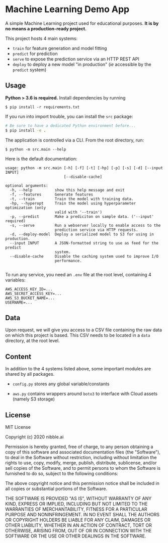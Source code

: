 # Machine Learning Demo App

A simple Machine Learning project used for educational purposes. **It is by no means a production-ready project.**

This project hosts 4 main systems:
 
- `train` for feature generation and model fitting
- `predict` for prediction
- `serve` to expose the prediction service via an HTTP REST API
- `deploy` to deploy a new model "in production" (_ie_ accessible by the `predict` system)


## Usage

**Python > 3.6 is required.** Install dependencies by running

```
$ pip install -r requirements.txt
```

If you run into import trouble, you can install the `src` package:

```bash
# Be sure to have a dedicated Python environment before...
$ pip install -e .
```

The application is controlled via a CLI. From the root directory, run:

```
$ python -m src.main --help
```

Here is the default documentation:

```
usage: python -m src.main [-h] [-f] [-t] [-hp] [-p] [-s] [-d] [--input INPUT]
                          [--disable-cache]

optional arguments:
  -h, --help          show this help message and exit
  -f, --features      Generate features
  -t, --train         Train the model with training data.
  -hp, --hyperopt     Train the model using hyperparameter optimization (only
                      valid with '--train')
  -p, --predict       Make a prediciton on sample data. ('--input' required)
  -s, --serve         Run a webserver locally to enable access to the
                      prediction service via HTTP requests.
  -d, --deploy-model  Deploy a serialized model to S3 for using in production.
  --input INPUT       A JSON-formatted string to use as feed for the predict
                      system.
  --disable-cache     Disable the caching system used to improve I/O
                      performance.


```

To run any service, you need an `.env` file at the root level, containing 4 variables:

```
AWS_ACCESS_KEY_ID=...
AWS_SECRET_ACCESS_KEY=...
AWS_S3_BUCKET_NAME=...
USERNAME=...
```


## Data

Upon request, we will give you access to a CSV file containing the raw data on which this project is based. This CSV needs to be located in a `data` directory, at the root level.


## Content

In addition to the 4 systems listed above, some important modules are shared by all packages.

* `config.py` stores any global variable/constants 

* `aws.py` contains wrappers around `boto3` to interface with Cloud assets (namely S3 storage)


## License

MIT License

Copyright (c) 2020 nibble.ai

Permission is hereby granted, free of charge, to any person obtaining a copy
of this software and associated documentation files (the "Software"), to deal
in the Software without restriction, including without limitation the rights
to use, copy, modify, merge, publish, distribute, sublicense, and/or sell
copies of the Software, and to permit persons to whom the Software is
furnished to do so, subject to the following conditions:

The above copyright notice and this permission notice shall be included in all
copies or substantial portions of the Software.

THE SOFTWARE IS PROVIDED "AS IS", WITHOUT WARRANTY OF ANY KIND, EXPRESS OR
IMPLIED, INCLUDING BUT NOT LIMITED TO THE WARRANTIES OF MERCHANTABILITY,
FITNESS FOR A PARTICULAR PURPOSE AND NONINFRINGEMENT. IN NO EVENT SHALL THE
AUTHORS OR COPYRIGHT HOLDERS BE LIABLE FOR ANY CLAIM, DAMAGES OR OTHER
LIABILITY, WHETHER IN AN ACTION OF CONTRACT, TORT OR OTHERWISE, ARISING FROM,
OUT OF OR IN CONNECTION WITH THE SOFTWARE OR THE USE OR OTHER DEALINGS IN THE
SOFTWARE.
